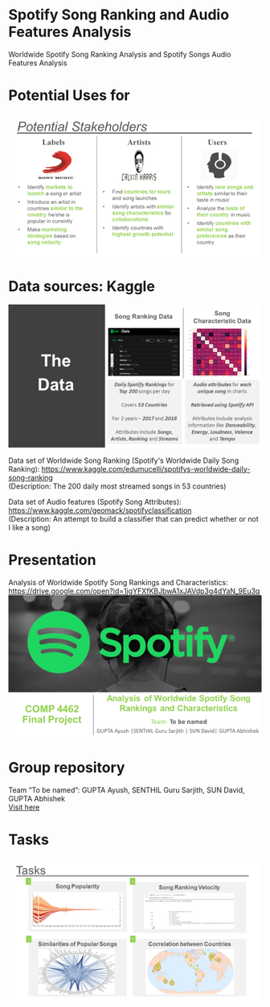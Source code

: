 # Spotify Song Ranking and Audio Features Analysis
Worldwide Spotify Song Ranking Analysis and Spotify Songs Audio Features Analysis

# Potential Uses for

![Potential Stakeholders: Labels, Artists, Users](https://github.com/AyushGupta51379/SpotifySongRanking/blob/master/Potential%20Benefits.png?raw=true)

# Data sources: Kaggle

![Data](https://github.com/AyushGupta51379/SpotifySongRanking/blob/master/Data.png?raw=true)

Data set of Worldwide Song Ranking (Spotify's Worldwide Daily Song Ranking): https://www.kaggle.com/edumucelli/spotifys-worldwide-daily-song-ranking 
</br>(Description: The 200 daily most streamed songs in 53 countries)

Data set of Audio features (Spotify Song Attributes): https://www.kaggle.com/geomack/spotifyclassification
</br>(Description: An attempt to build a classifier that can predict whether or not I like a song)

# Presentation
Analysis of Worldwide Spotify Song Rankings and Characteristics: https://drive.google.com/open?id=1jgYFXfKBJbwA1xJAVdp3g4dYaN_9Eu3q
![Project start page](https://github.com/AyushGupta51379/SpotifySongRanking/blob/master/Project%20logo.png?raw=true)

# Group repository

Team “To be named”: GUPTA Ayush, SENTHIL Guru Sarjith, SUN David, GUPTA Abhishek 
</br>[Visit here](https://github.com/gurus848/COMP4462_Project)

# Tasks
![Main Tasks](https://github.com/AyushGupta51379/SpotifySongRanking/blob/master/Main%20Tasks.png?raw=true)


